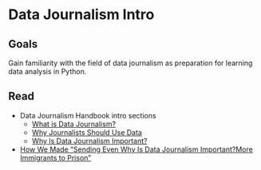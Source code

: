 # Data Journalism Intro

## Goals

Gain familiarity with the field of data journalism as preparation for learning data analysis in Python.

## Read

* Data Journalism Handbook intro sections
  * [What is Data Journalism?](http://datajournalismhandbook.org/1.0/en/introduction_0.html)
  * [Why Journalists Should Use Data](http://datajournalismhandbook.org/1.0/en/introduction_1.html)
  * [Why Is Data Journalism Important?](http://datajournalismhandbook.org/1.0/en/introduction_2.html)
* [How We Made “Sending Even Why Is Data Journalism Important?More Immigrants to Prison”](http://datajournalismhandbook.org/1.0/en/introduction_2.html)